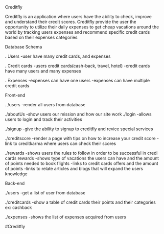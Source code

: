 
Creditfly

Creditfly is an application where users have the ability to check, improve and understand their credit scores. Creditfly provide the user the opportunity to utilize their daily expenses to get cheap vacations around the world by tracking users expenses and recommend specific credit cards based on their expenses categories

Database Schema

. Users 
 -user have many credit cards, and expenses

. Credit cards 
 -users credit cards(cash-back, travel, hotel) 
 -credit cards have many users and many expenses

. Expenses
 -expenses can have one users
 -expenses can have multiple credit cards

 Front-end

. /users
  -render all users from database

./aboutUs
  -show users our mission and how our site work
./login 
 -allows users to login and track their activities 

./signup
 -give the ability to signup to creditfly and revice special services

./creditscore
 -render a page with tips on how to increase your credit score
 -link to creditkarma where users can check their scores

./rewards
 -shows users the rules to follow in order to be successful in credi cards rewards
 -shows type of vacations the users can have and the amount of points needed to book flights 
 -links to credit cards offers and the amount of points 
 -links to relate articles and blogs that will expand the users knowledge

Back-end

./users
 -get a list of user from database 

./creditcards
 -show a table of credit cards their points and their categories ex: cashback

./expenses
 -shows the list of expenses acquired from users 

 #Creditfly
